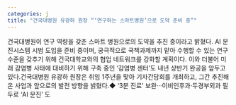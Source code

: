 ```yaml
---
categories: j
title: "건국대병원 유광하 원장 “‘연구하는 스마트병원’으로 도약 준비 중”"
---
```

건국대병원이 연구 역량을 갖춘 스마트 병원으로의 도약을 추진 중이라고 밝혔다. AI 문진시스템 시범 도입을 준비 중이며, 궁극적으로 국책과제까지 맡아 수행할 수 있는 연구 수준을 갖추기 위해 건국대학교와의 협업 네트워크를 강화할 계획이다. 이와 더불어 미래 감염병 사태에 대비하기 위해 구축 중인 ‘감염병 센터’도 내년 상반기 완공을 앞두고 있다.건국대병원 유광하 원장은 취임 1주년을 맞아 기자간담회를 개최하고, 그간 추진해온 사업과 앞으로의 발전 방향을 밝혔다.◆ ‘3분 진료’ 보완···이비인후과·두경부외과 필두로 ‘AI 문진’ 도